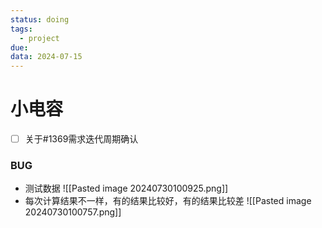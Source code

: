 ```yaml
---
status: doing
tags:
  - project
due:
data: 2024-07-15
---
```


# 小电容
- [ ] 关于#1369需求迭代周期确认

### BUG
- 测试数据
![[Pasted image 20240730100925.png]]
- 每次计算结果不一样，有的结果比较好，有的结果比较差
![[Pasted image 20240730100757.png]]